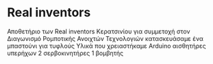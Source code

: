 # Real inventors  
Αποθετήριο των Real inventors Κερατσινίου για συμμετοχή στον Διαγωνισμό Ρομποτικής Ανοιχτών Τεχνολογιών
κατασκευάσαμε ένα μπαστούνι για τυφλούς
Υλικά που χρειαστήκαμε
Arduino
αισθητήρες υπερήχων 2
σερβοκινητήρες 1
βομβητής 
